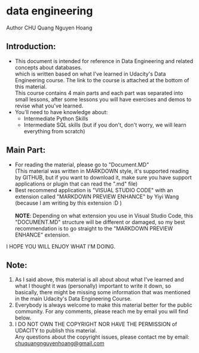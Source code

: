 # data engineering 
Author CHU Quang Nguyen Hoang
## Introduction:
- This document is intended for reference in Data Engineering and related concepts about databases.<br> which is written based on what I've learned in Udacity's Data Engineering course. The link to the course is attached at the bottom of this material.<br>
This course contains 4 main parts and each part was separated into small lessons, after some lessons you will have exercises and demos to revise what you've learned.
- You'll need to have knowledge about:
  - Intermediate Python Skills
  - Intermediate SQL skills (but if you don't, don't worry, we will learn everything from scratch)
## Main Part:
- For reading the material, please go to "Document.MD" <br>
(This material was written in MARKDOWN style, it's supported reading by GITHUB, but if you want to download it, make sure you have support applications or plugin that can read the ".md" file)
- Best recommend application is "VISUAL STUDIO CODE" with an extension called "MARKDOWN PREVIEW ENHANCE" by Yiyi Wang (because I am writing by this extension :D )<br><br>
**NOTE**: Depending on what extension you use in Visual Studio Code, this "DOCUMENT.MD" structure will be different or damaged, so my best recommendation is to go straight to the "MARKDOWN PREVIEW ENHANCE" extension.

I HOPE YOU WILL ENJOY WHAT I'M DOING. <peace out>
## Note:
1. As I said above, this material is all about about what I've learned and what I thought it was (personally) important to write it down, so basically, there might be missing some information that was mentioned in the main Udacity's Data Engineering Course.<br>
2. Everybody is always welcome to make this material better for the public community. For any comments, please reach me by email you will find below.<br>
3. I DO NOT OWN THE COPYRIGHT NOR HAVE THE PERMISSION of UDACITY to publish this material. <br>
Any questions about the copyright issues, please contact me by email: chuquangnguyenhoang@gmail.com
